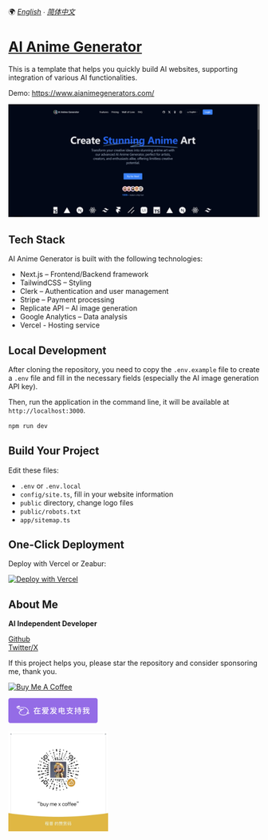 🌍 *[English](README.md) ∙ [简体中文](README-zh.md)*


# [AI Anime Generator](https://www.aianimegenerators.com/)

This is a template that helps you quickly build AI websites, supporting integration of various AI functionalities.

Demo: https://www.aianimegenerators.com/

[![AI Anime Generator](./public/og.png)](https://www.aianimegenerators.com/)

## Tech Stack

AI Anime Generator is built with the following technologies:

- Next.js – Frontend/Backend framework
- TailwindCSS – Styling
- Clerk – Authentication and user management
- Stripe – Payment processing
- Replicate API – AI image generation
- Google Analytics – Data analysis
- Vercel - Hosting service


## Local Development

After cloning the repository, you need to copy the `.env.example` file to create a `.env` file and fill in the necessary fields (especially the AI image generation API key).

Then, run the application in the command line, it will be available at `http://localhost:3000`.

```bash
npm run dev
```

## Build Your Project

Edit these files:
- `.env` or `.env.local`
- `config/site.ts`, fill in your website information
- `public` directory, change logo files
- `public/robots.txt`
- `app/sitemap.ts`

## One-Click Deployment

Deploy with Vercel or Zeabur:

[![Deploy with Vercel](https://vercel.com/button)](https://vercel.com/new/clone?repository-url=https://github.com/yourusername/ai-anime-generator&project-name=ai-anime-generator&repository-name=ai-anime-generator&demo-title=AIAnimeGenerator&demo-description=AI%20Anime%20Image%20Generator&demo-url=https://www.aianimegenerators.com&demo-image=https://www.aianimegenerators.com/og.png)


## About Me

**AI Independent Developer**

[Github](https://github.com/Caron77)  
[Twitter/X](https://twitter.com/Caron7_7)  


If this project helps you, please star the repository and consider sponsoring me, thank you.

<a href="https://www.buymeacoffee.com/yourusername" target="_blank"><img src="https://cdn.buymeacoffee.com/buttons/v2/default-yellow.png" alt="Buy Me A Coffee" style="height: 41px !important;width: 174px !important;" ></a>

<a href="https://afdian.net/a/yourafdianusername" target="_blank"><img src="./public/afd.png" alt="Support me on Afdian" style="height: 50px !important"></a>

<img src="./public/zs.jpeg" alt="Appreciate the author" style="height: 200px; width: 200px">